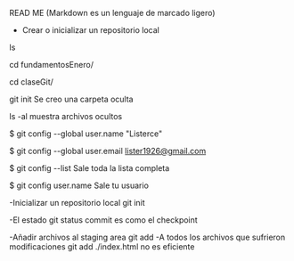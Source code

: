 READ ME (Markdown es un lenguaje de marcado ligero)

- Crear o inicializar un repositorio local

ls

cd fundamentosEnero/

cd claseGit/

git init     Se creo una carpeta oculta

ls -al             muestra archivos ocultos

$ git config --global user.name "Listerce"

$ git config --global user.email lister1926@gmail.com

$ git config --list     Sale toda la lista completa

$ git config user.name      Sale tu usuario



-Inicializar un repositorio local
git init

-El estado
git status       commit es como el checkpoint

-Añadir archivos al staging area
git add -A        todos los archivos que sufrieron modificaciones
git add ./index.html             no es eficiente


